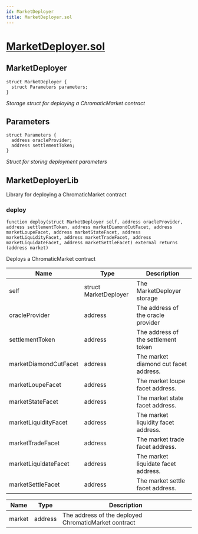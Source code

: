 ```yaml
---
id: MarketDeployer
title: MarketDeployer.sol
---
```

# [MarketDeployer.sol](https://github.com/chromatic-protocol/contracts/tree/main/contracts/core/libraries/deployer/MarketDeployer.sol)

## MarketDeployer

```solidity
struct MarketDeployer {
  struct Parameters parameters;
}
```

_Storage struct for deploying a ChromaticMarket contract_

## Parameters

```solidity
struct Parameters {
  address oracleProvider;
  address settlementToken;
}
```

_Struct for storing deployment parameters_

## MarketDeployerLib

Library for deploying a ChromaticMarket contract

### deploy

```solidity
function deploy(struct MarketDeployer self, address oracleProvider, address settlementToken, address marketDiamondCutFacet, address marketLoupeFacet, address marketStateFacet, address marketLiquidityFacet, address marketTradeFacet, address marketLiquidateFacet, address marketSettleFacet) external returns (address market)
```

Deploys a ChromaticMarket contract

| Name | Type | Description |
| ---- | ---- | ----------- |
| self | struct MarketDeployer | The MarketDeployer storage |
| oracleProvider | address | The address of the oracle provider |
| settlementToken | address | The address of the settlement token |
| marketDiamondCutFacet | address | The market diamond cut facet address. |
| marketLoupeFacet | address | The market loupe facet address. |
| marketStateFacet | address | The market state facet address. |
| marketLiquidityFacet | address | The market liquidity facet address. |
| marketTradeFacet | address | The market trade facet address. |
| marketLiquidateFacet | address | The market liquidate facet address. |
| marketSettleFacet | address | The market settle facet address. |

| Name | Type | Description |
| ---- | ---- | ----------- |
| market | address | The address of the deployed ChromaticMarket contract |

